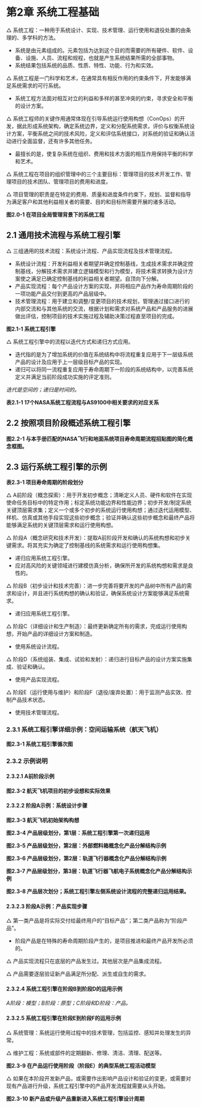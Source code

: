 # 第2章 系统工程基础

$\triangle$ 系统工程：一种用于系统设计、实现、技术管理、运行使用和退役处置的由条理的、多学科的方法。
- 系统是由元素组成的。元素包括为达到这个目的而需要的所有硬件、软件、设备、设施、人员、流程和规程，也就是产生系统结果所需的全部事物。
- 系统结果包括系统的品质、性质、特性、功能、行为和实效。

$\triangle$ 系统工程是一门科学和艺术，在通常具有相反作用的约束条件下，开发能够满足系统需求的可行系统。
- 系统工程方法面对相互对立的利益和多样的甚至冲突的约束，寻求安全和平衡的设计方案。

$\triangle$ 系统工程师的关键作用通常体现在引导系统运行使用构想（ConOps）的开发，据此形成系统架构，确定系统边界，定义和分配系统需求，评价与权衡系统设计方案，平衡系统之间的技术风险，定义和评估系统接口，对系统的验证和确认活动进行全面监督，还有许多其他任务。
- 最擅长的是，使复杂系统在组织、费用和技术方面的相互作用保持平衡的科学和艺术。

$\triangle$ 系统工程在项目的组织管理中的三个主要目标：管理项目的技术开发工作、管理项目的技术团队、管理项目的费用和进度。

$\triangle$ 项目管理的职责是在特定的费用、质量和进度条件约束下，规划、监督和指导为满足客户和其他利益相关者的需要、目的和目标所需要开展的诸多活动。

**图2.0-1 在项目全局管理背景下的系统工程**

## 2.1 通用技术流程与系统工程引擎

$\triangle$ 三组通用的技术流程：系统设计流程、产品实现流程及技术管理流程。
- 系统设计流程：开发利益相关者期望并确定控制基线，生成技术需求并确定控制基线，分解技术需求并建立逻辑模型和行为模型，将技术需求转换为设计方案使之满足已确定控制基线的利益相关者期望。自顶向下分解。
- 产品实现流程：每个产品设计方案的实现，并将相应产品作为寿命周期阶段的一项功能产品交付到更高的产品层级中。
- 技术管理流程：用于建立和调整/变更项目的技术规划，管理通过接口进行的内部交流和与其他系统的交流，根据计划和需求对系统产品和产品服务的进展做出评估，控制项目的技术实施过程及辅助决策过程直至项目的完成。

**图2.1-1 系统工程引擎**

$\triangle$ 系统工程引擎中的流程以迭代方式和递归方式应用。
- 迭代指的是为了增加系统的价值在系统结构中将流程重复应用于下一层级系统产品的设计及应用于上一层级目标产品的实现。
- 递归可以将同一流程重复应用于寿命周期下一阶段的系统结构中，以完善系统定义并满足当前阶段成功实施的评定准则。

*迭代是空间的；递归是时间的。*

**表2.1-1 17个NASA系统工程流程与AS9100中相关要求的对应关系**

## 2.2 按照项目阶段概述系统工程引擎

**图2.2-1 与本手册匹配的NASA飞行和地面系统项目寿命周期流程招贴图的简化概念框图。**

## 2.3 运行系统工程引擎的示例

**表2.3-1 项目寿命周期的阶段划分**

$\triangle$ A前阶段（概念探索）：用于开发初步概念；清晰定义人员、硬件和软件在实现使命任务目标中的特定作用；标定系统功能边界和性能边界；初步开发/制定系统关键顶层需求集；定义一个或多个初步的系统运行使用构想；通过迭代运用模型、样机、仿真或其他手段实现这些初步概念；验证并确认这些初步概念和最终产品将能够满足系统的关键顶层需求和运行使用构想。

$\triangle$ 阶段A（概念研究和技术开发）：提取A前阶段开发和确认的系统构想和初步关键需求。将其充实为确定了控制基线的系统需求和运行使用构想集。
- 递归应用系统工程引擎。
- 应对高风险的关键领域进行建模仿真分析，确保所开发的系统构想和需求是良性的。

$\triangle$ 阶段B（初步设计和技术完善）：进一步完善将要开发的产品树中所有产品的需求和设计，并且进行系统构想的确认和验证，确保系统设计方案能够满足系统需求。
- 递归应用系统工程引擎。

$\triangle$ 阶段C（详细设计和生产制造）：最终更新确定所有的需求，完成运行使用构想，开始产品的详细设计方案和制造。
- 使用系统设计流程。

$\triangle$ 阶段D（系统组装、集成、试验和发射）：递归进行目标产品的设计方案实施集成、验证和确认。
- 使用产品实现流程。

$\triangle$ 阶段E（运行使用与维护）和阶段F（退役/废弃处置）：用于监测产品实效、控制产品技术状态。
- 使用技术管理流程。

### 2.3.1 系统工程引擎详细示例：空间运输系统（航天飞机）

**图2.3-1 系统工程引擎循次图**

### 2.3.2 示例说明

#### 2.3.2.1 A前阶段示例

**图2.3-2 航天飞机项目的初步设想和实际效果**

#### 2.3.2.2 阶段A示例：系统设计步骤

**图2.3-3 航天飞机初始架构构想**

**图2.3-4 产品层级划分，第1层：系统工程引擎第一次递归运用**

**图2.3-5 产品层级划分，第2层：外部燃料箱概念化产品分解结构示例**

**图2.3-6 产品层级划分，第2层：轨道飞行器概念化产品分解结构示例**

**图2.3-7 产品层级划分，第3层：轨道飞行器飞航电子系统概念化产品分解结构示例**

**图2.3-8 产品层次划分；系统工程引擎左侧系统设计流程的完整递归运用结果。**

#### 2.3.2.3 阶段A示例：产品实现步骤

$\triangle$ 第一类产品是将实际交付给最终用户的“目标产品”；第二类产品称为“阶段产品”。
- 阶段产品是在特殊的寿命周期阶段产生的，是项目推进和最终产品开发所必须的。

$\triangle$ 产品实现流程只在底层的产品发生过。其他层次是产品集成流程。

$\triangle$ 产品需要逐层验证新产品满足所分配、派生或自生的需求。

#### 2.3.2.4 系统工程引擎在阶段B到阶段D的运用示例

*A阶段：模型；B阶段：原型；C阶段和D阶段：产品。*

#### 2.3.2.5 系统工程引擎在阶段E到阶段F的运用示例

$\triangle$ 系统管理：系统运行使用过程中的技术管理，包括监控、感知并处理发生的异常。

$\triangle$ 维护工程：系统或部件的定期翻新、修理、清洁、清理、配送等。

**图2.3-9 在产品运行使用阶段（阶段E）的典型系统工程活动模型**

$\triangle$ 如果在本阶段开发新产品，或需要作出影响产品设计和验证的变更，或需要对现有产品进行升级，系统工程引擎中的产品开发流程就需要从头开始。

**图2.3-10 新产品或升级产品重新进入系统工程引擎设计周期**

